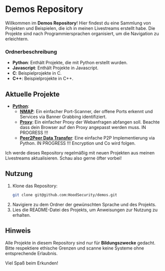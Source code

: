 
# Demos Repository

Willkommen im **Demos Repository**! Hier findest du eine Sammlung von Projekten und Beispielen, die ich in meinen Livestreams erstellt habe. Die Projekte sind nach Programmiersprachen organisiert, um die Navigation zu erleichtern.

### Ordnerbeschreibung

- **Python**: Enthält Projekte, die mit Python erstellt wurden.
- **Javascript**: Enthält Projekte in Javascript.
- **C**: Beispielprojekte in C.
- **C++**: Beispielprojekte in C++.

## Aktuelle Projekte

- **[Python](https://github.com/HoodSecurity/demos/tree/main/Python/)**:
  - **[NMAP](https://github.com/HoodSecurity/demos/tree/main/Python/Nmap)**: Ein einfacher Port-Scanner, der offene Ports erkennt und Services via Banner Grabbing identifiziert.
  - **[Proxy](https://github.com/HoodSecurity/demos/tree/main/Python/Proxy)**: Ein einfacher Proxy der Webanfragen abfangen soll. Beachte dass dein Browser auf den Proxy angepasst werden muss. IN PROGRESS !!!
  - **[Peer2Peer Data Transfer](https://github.com/HoodSecurity/demos/tree/main/Python/P2P)**: Eine einfache P2P Implementierung via Python. IN PROGRESS !!! Encryption und Co wird folgen.

Ich werde dieses Repository regelmäßig mit neuen Projekten aus meinen Livestreams aktualisieren. Schau also gerne öfter vorbei!

## Nutzung

1. Klone das Repository:
   ```bash
   git clone git@github.com:HoodSecurity/demos.git
   ```
2. Navigiere zu dem Ordner der gewünschten Sprache und des Projekts.
3. Lies die README-Datei des Projekts, um Anweisungen zur Nutzung zu erhalten.

## Hinweis

Alle Projekte in diesem Repository sind nur für **Bildungszwecke** gedacht. Bitte respektiere ethische Grenzen und scanne keine Systeme ohne entsprechende Erlaubnis.

Viel Spaß beim Erkunden!
